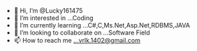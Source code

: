 - 👋 Hi, I’m @Lucky161475
- 👀 I’m interested in ...Coding
- 🌱 I’m currently learning ...C#,C,Ms.Net,Asp.Net,RDBMS,JAVA
- 💞️ I’m looking to collaborate on ...Software Field 
- 📫 How to reach me ...vrlk.1402@gmail.com

<!---
Lucky161475/Lucky161475 is a ✨ special ✨ repository because its `README.md` (this file) appears on your GitHub profile.
You can click the Preview link to take a look at your changes.
--->
